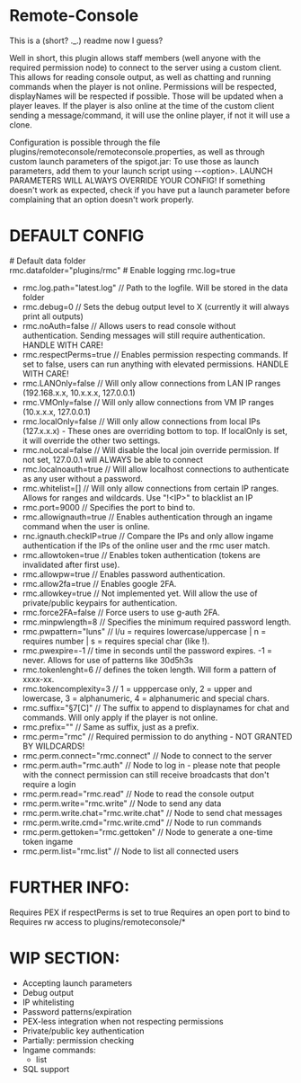 # Remote-Console

This is a (short? ._.) readme now I guess?

Well in short, this plugin allows staff members (well anyone with the required permission node) to connect to the server using a custom client.
This allows for reading console output, as well as chatting and running commands when the player is not online.
Permissions will be respected, displayNames will be respected if possible. Those will be updated when a player leaves.
If the player is also online at the time of the custom client sending a message/command, it will use the online player, if not it will use a clone.

Configuration is possible through the file plugins/remoteconsole/remoteconsole.properties, as well as through custom launch parameters of the spigot.jar:
To use those as launch parameters, add them to your launch script using --\<option\>.
LAUNCH PARAMETERS WILL ALWAYS OVERRIDE YOUR CONFIG! If something doesn't work as expected, check if you have put a launch parameter before complaining that an option doesn't work properly.

# DEFAULT CONFIG
\# Default data folder<br>
rmc.datafolder="plugins/rmc"
\# Enable logging
rmc.log=true
- rmc.log.path="latest.log"    // Path to the logfile. Will be stored in the data folder
- rmc.debug=0                  // Sets the debug output level to X (currently it will always print all outputs)
- rmc.noAuth=false             // Allows users to read console without authentication. Sending messages will still require authentication. HANDLE WITH CARE!
- rmc.respectPerms=true        // Enables permission respecting commands. If set to false, users can run anything with elevated permissions. HANDLE WITH CARE!
- rmc.LANOnly=false            // Will only allow connections from LAN IP ranges (192.168.x.x, 10.x.x.x, 127.0.0.1)
- rmc.VMOnly=false             // Will only allow connections from VM IP ranges (10.x.x.x, 127.0.0.1)
- rmc.localOnly=false          // Will only allow connections from local IPs (127.x.x.x) - These ones are overriding bottom to top. If localOnly is set, it will override the other two settings.
- rmc.noLocal=false            // Will disable the local join override permission. If not set, 127.0.0.1 will ALWAYS be able to connect
- rmc.localnoauth=true         // Will allow localhost connections to authenticate as any user without a password.
- rmc.whitelist=[]             // Will only allow connections from certain IP ranges. Allows for ranges and wildcards. Use "!\<IP>" to blacklist an IP
- rmc.port=9000                // Specifies the port to bind to.
- rmc.allowignauth=true        // Enables authentication through an ingame command when the user is online.
- rnc.ignauth.checkIP=true     // Compare the IPs and only allow ingame authentication if the IPs of the online user and the rmc user match.
- rmc.allowtoken=true          // Enables token authentication (tokens are invalidated after first use).
- rmc.allowpw=true             // Enables password authentication.
- rmc.allow2fa=true            // Enables google 2FA.
- rmc.allowkey=true            // Not implemented yet. Will allow the use of private/public keypairs for authentication.
- rmc.force2FA=false           // Force users to use g-auth 2FA.
- rmc.minpwlength=8            // Specifies the minimum required password length.
- rmc.pwpattern="luns"         // l/u = requires lowercase/uppercase | n = requires number | s = requires special char (like !).
- rmc.pwexpire=-1              // time in seconds until the password expires. -1 = never. Allows for use of patterns like 30d5h3s
- rmc.tokenlenght=6            // defines the token length. Will form a pattern of xxxx-xx.
- rmc.tokencomplexity=3        // 1 = upppercase only, 2 = upper and lowercase, 3 = alphanumeric, 4 = alphanumeric and special chars.
- rmc.suffix="§7[C]"           // The suffix to append to displaynames for chat and commands. Will only apply if the player is not online.
- rmc.prefix=""                // Same as suffix, just as a prefix.
- rmc.perm="rmc"                        // Required permission to do anything - NOT GRANTED BY WILDCARDS!
- rmc.perm.connect="rmc.connect"        // Node to connect to the server
- rmc.perm.auth="rmc.auth"              // Node to log in - please note that people with the connect permission can still receive broadcasts that don't require a login
- rmc.perm.read="rmc.read"              // Node to read the console output
- rmc.perm.write="rmc.write"            // Node to send any data
- rmc.perm.write.chat="rmc.write.chat"  // Node to send chat messages
- rmc.perm.write.cmd="rmc.write.cmd"    // Node to run commands
- rmc.perm.gettoken="rmc.gettoken"      // Node to generate a one-time token ingame
- rmc.perm.list="rmc.list"              // Node to list all connected users

# FURTHER INFO:

Requires PEX if respectPerms is set to true
Requires an open port to bind to
Requires rw access to plugins/remoteconsole/*

# WIP SECTION:

- Accepting launch parameters
- Debug output
- IP whitelisting
- Password patterns/expiration
- PEX-less integration when not respecting permissions
- Private/public key authentication
- Partially: permission checking
- Ingame commands:
  - list
- SQL support
